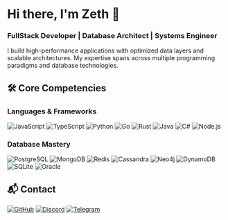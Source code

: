 # Hi there, I'm Zeth 👋

### FullStack Developer | Database Architect | Systems Engineer

I build high-performance applications with optimized data layers and scalable architectures. My expertise spans across multiple programming paradigms and database technologies.

## 🛠️ Core Competencies

### Languages & Frameworks
![JavaScript](https://img.shields.io/badge/-JavaScript-F7DF1E?style=flat-square&logo=javascript&logoColor=black)
![TypeScript](https://img.shields.io/badge/-TypeScript-3178C6?style=flat-square&logo=typescript&logoColor=white)
![Python](https://img.shields.io/badge/-Python-3776AB?style=flat-square&logo=python&logoColor=white)
![Go](https://img.shields.io/badge/-Go-00ADD8?style=flat-square&logo=go&logoColor=white)
![Rust](https://img.shields.io/badge/-Rust-000000?style=flat-square&logo=rust&logoColor=white)
![Java](https://img.shields.io/badge/-Java-007396?style=flat-square&logo=java&logoColor=white)
![C#](https://img.shields.io/badge/-C%23-239120?style=flat-square&logo=c-sharp&logoColor=white)
![Node.js](https://img.shields.io/badge/-Node.js-339933?style=flat-square&logo=node.js&logoColor=white)

### Database Mastery
![PostgreSQL](https://img.shields.io/badge/-PostgreSQL-336791?style=flat-square&logo=postgresql&logoColor=white)
![MongoDB](https://img.shields.io/badge/-MongoDB-47A248?style=flat-square&logo=mongodb&logoColor=white)
![Redis](https://img.shields.io/badge/-Redis-DC382D?style=flat-square&logo=redis&logoColor=white)
![Cassandra](https://img.shields.io/badge/-Cassandra-1287B1?style=flat-square&logo=apache-cassandra&logoColor=white)
![Neo4j](https://img.shields.io/badge/-Neo4j-008CC1?style=flat-square&logo=neo4j&logoColor=white)
![DynamoDB](https://img.shields.io/badge/-DynamoDB-4053D6?style=flat-square&logo=amazon-dynamodb&logoColor=white)
![SQLite](https://img.shields.io/badge/-SQLite-003B57?style=flat-square&logo=sqlite&logoColor=white)
![Oracle](https://img.shields.io/badge/-Oracle-F80000?style=flat-square&logo=oracle&logoColor=white)



## 📬 Contact
[![GitHub](https://img.shields.io/badge/-GitHub-181717?style=flat-square&logo=github&logoColor=white)](https://github.com/Zeth0x)
[![Discord](https://img.shields.io/badge/-Discord-5865F2?style=flat-square&logo=discord&logoColor=white)](https://discord.com/users/zeth.ltd)
[![Telegram](https://img.shields.io/badge/-Telegram-26A5E4?style=flat-square&logo=telegram&logoColor=white)](https://t.me/Wifebeater32)

